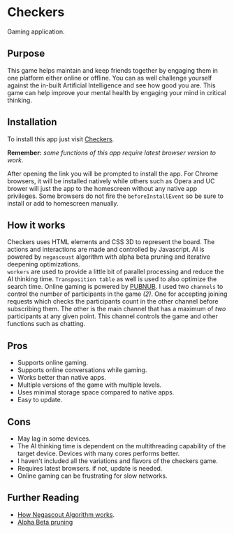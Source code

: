 # Checkers
Gaming application.
## Purpose
This game helps maintain and keep friends together by engaging them in one platform either online or offline. You can as well challenge yourself against the in-built Artificial Intelligence and see how good you are. This game can help improve your mental health by engaging your mind in critical thinking. 
## Installation
To install this app just visit [Checkers](https://mark-code789.github.io/Checkers/).

**Remember:** 
_some functions of this app require latest browser version to work._

After opening the link you will be prompted to install the app. For Chrome browsers, it will be installed natively while others such as Opera and UC brower will just the app to the homescreen without any native app privileges. Some browsers do not fire the `beforeInstallEvent` so be sure to install or add to homescreen manually.
## How it works
Checkers uses HTML elements and CSS 3D to represent the board. The actions and interactions are made and controlled by Javascript. 
AI is powered by `negascoust` algorithm with alpha beta pruning and iterative deepening optimizations.  
`workers` are used to provide a little bit of parallel processing and reduce the AI thinking time. 
`Transposition table` as well is used to also optimize the search time.
Online gaming is powered by [PUBNUB](https://www.pubnub.com). I used two `channels` to control the number of participants in the game _(2)_. One for accepting joining requests which checks the participants count in the other channel before subscribing them. The other is the main channel that has a maximum of _two_ participants at any given point. This channel controls the game and other functions such as chatting.
## Pros
- Supports online gaming. 
- Supports online conversations while gaming. 
- Works better than native apps.
- Multiple versions of the game with multiple levels. 
- Uses minimal storage space compared to native apps.
- Easy to update.
## Cons
- May lag in some devices. 
- The AI thinking time is dependent on the multithreading capability of the target device. Devices with many cores performs better.  
- I haven't included all the variations and flavors of the checkers game. 
- Requires latest browsers. if not, update is needed.
- Online gaming can be frustrating for slow networks. 
## Further Reading
- [How Negascout Algorithm works](https://en.m.wikipedia.org/wiki/Principal_variation_search#:~:text=Like%20alpha%2Dbeta%20pruning%2C%20NegaScout,to%20capitalize%20on%20this%20advantage.).
- [Alpha Beta pruning](https://en.m.wikipedia.org/wiki/Alpha%E2%80%93beta_pruning)
